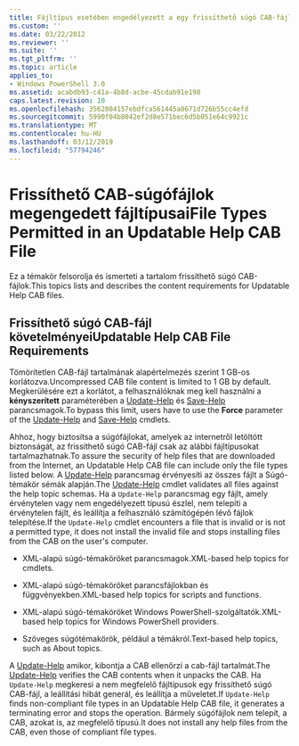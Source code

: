 ```yaml
---
title: Fájltípus esetében engedélyezett a egy frissíthető súgó CAB-fájl |} A Microsoft Docs
ms.custom: ''
ms.date: 03/22/2012
ms.reviewer: ''
ms.suite: ''
ms.tgt_pltfrm: ''
ms.topic: article
applies_to:
- Windows PowerShell 3.0
ms.assetid: acabdb93-c41a-4b8d-acbe-45cdab91e198
caps.latest.revision: 10
ms.openlocfilehash: 3562804157ebdfca561445a8671d726b55cc4efd
ms.sourcegitcommit: 5990f04b8042ef2d8e571bec6d5b051e64c9921c
ms.translationtype: MT
ms.contentlocale: hu-HU
ms.lasthandoff: 03/12/2019
ms.locfileid: "57794246"
---
```

# <a name="file-types-permitted-in-an-updatable-help-cab-file"></a><span data-ttu-id="54e92-102">Frissíthető CAB-súgófájlok megengedett fájltípusai</span><span class="sxs-lookup"><span data-stu-id="54e92-102">File Types Permitted in an Updatable Help CAB File</span></span>

<span data-ttu-id="54e92-103">Ez a témakör felsorolja és ismerteti a tartalom frissíthető súgó CAB-fájlok.</span><span class="sxs-lookup"><span data-stu-id="54e92-103">This topics lists and describes the content requirements for Updatable Help CAB files.</span></span>

## <a name="updatable-help-cab-file-requirements"></a><span data-ttu-id="54e92-104">Frissíthető súgó CAB-fájl követelményei</span><span class="sxs-lookup"><span data-stu-id="54e92-104">Updatable Help CAB File Requirements</span></span>

<span data-ttu-id="54e92-105">Tömörítetlen CAB-fájl tartalmának alapértelmezés szerint 1 GB-os korlátozva.</span><span class="sxs-lookup"><span data-stu-id="54e92-105">Uncompressed CAB file content is limited to 1 GB by default.</span></span> <span data-ttu-id="54e92-106">Megkerülésére ezt a korlátot, a felhasználóknak meg kell használni a **kényszerített** paraméterében a [Update-Help](/powershell/module/Microsoft.PowerShell.Core/Update-Help) és [Save-Help](/powershell/module/Microsoft.PowerShell.Core/Save-Help) parancsmagok.</span><span class="sxs-lookup"><span data-stu-id="54e92-106">To bypass this limit, users have to use the **Force** parameter of the [Update-Help](/powershell/module/Microsoft.PowerShell.Core/Update-Help) and [Save-Help](/powershell/module/Microsoft.PowerShell.Core/Save-Help) cmdlets.</span></span>

<span data-ttu-id="54e92-107">Ahhoz, hogy biztosítsa a súgófájlokat, amelyek az internetről letöltött biztonságát, az frissíthető súgó CAB-fájl csak az alábbi fájltípusokat tartalmazhatnak.</span><span class="sxs-lookup"><span data-stu-id="54e92-107">To assure the security of help files that are downloaded from the Internet, an Updatable Help CAB file can include only the file types listed below.</span></span> <span data-ttu-id="54e92-108">A [Update-Help](/powershell/module/Microsoft.PowerShell.Core/Update-Help) parancsmag érvényesíti az összes fájlt a Súgó-témakör sémák alapján.</span><span class="sxs-lookup"><span data-stu-id="54e92-108">The [Update-Help](/powershell/module/Microsoft.PowerShell.Core/Update-Help) cmdlet validates all files against the help topic schemas.</span></span> <span data-ttu-id="54e92-109">Ha a `Update-Help` parancsmag egy fájlt, amely érvénytelen vagy nem engedélyezett típusú észlel, nem telepíti a érvénytelen fájlt, és leállítja a felhasználó számítógépén lévő fájlok telepítése.</span><span class="sxs-lookup"><span data-stu-id="54e92-109">If the `Update-Help` cmdlet encounters a file that is invalid or is not a permitted type, it does not install the invalid file and stops installing files from the CAB on the user's computer.</span></span>

- <span data-ttu-id="54e92-110">XML-alapú súgó-témaköröket parancsmagok.</span><span class="sxs-lookup"><span data-stu-id="54e92-110">XML-based help topics for cmdlets.</span></span>

- <span data-ttu-id="54e92-111">XML-alapú súgó-témaköröket parancsfájlokban és függvényekben.</span><span class="sxs-lookup"><span data-stu-id="54e92-111">XML-based help topics for scripts and functions.</span></span>

- <span data-ttu-id="54e92-112">XML-alapú súgó-témaköröket Windows PowerShell-szolgáltatók.</span><span class="sxs-lookup"><span data-stu-id="54e92-112">XML-based help topics for Windows PowerShell providers.</span></span>

- <span data-ttu-id="54e92-113">Szöveges súgótémakörök, például a témákról.</span><span class="sxs-lookup"><span data-stu-id="54e92-113">Text-based help topics, such as About topics.</span></span>

<span data-ttu-id="54e92-114">A [Update-Help](/powershell/module/Microsoft.PowerShell.Core/Update-Help) amikor, kibontja a CAB ellenőrzi a cab-fájl tartalmát.</span><span class="sxs-lookup"><span data-stu-id="54e92-114">The [Update-Help](/powershell/module/Microsoft.PowerShell.Core/Update-Help) verifies the CAB contents when it unpacks the CAB.</span></span> <span data-ttu-id="54e92-115">Ha `Update-Help` megkeresi a nem megfelelő fájltípusok egy frissíthető súgó CAB-fájl, a leállítási hibát generál, és leállítja a műveletet.</span><span class="sxs-lookup"><span data-stu-id="54e92-115">If `Update-Help` finds non-compliant file types in an Updatable Help CAB file, it generates a terminating error and stops the operation.</span></span> <span data-ttu-id="54e92-116">Bármely súgófájlok nem telepít, a CAB, azokat is, az megfelelő típusú.</span><span class="sxs-lookup"><span data-stu-id="54e92-116">It does not install any help files from the CAB, even those of compliant file types.</span></span>